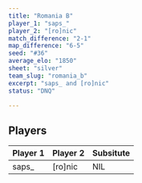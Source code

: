 ```yaml
---
title: "Romania B"
player_1: "saps_"
player_2: "[ro]nic"
match_difference: "2-1"
map_difference: "6-5"
seed: "#36"
average_elo: "1850"
sheet: "silver"
team_slug: "romania_b"
excerpt: "saps_ and [ro]nic"
status: "DNQ"

---
```

## Players

| Player 1 | Player 2 | Subsitute |
| -- | -- | -- |
| saps_ | [ro]nic | NIL |
